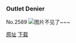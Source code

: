 ### Outlet Denier
No.2589
![图片不见了~~~](https://imgs.xkcd.com/comics/outlet_denier.png)

[原址](https://xkcd.com//2589) [下载](https://imgs.xkcd.com/comics/outlet_denier.png)

